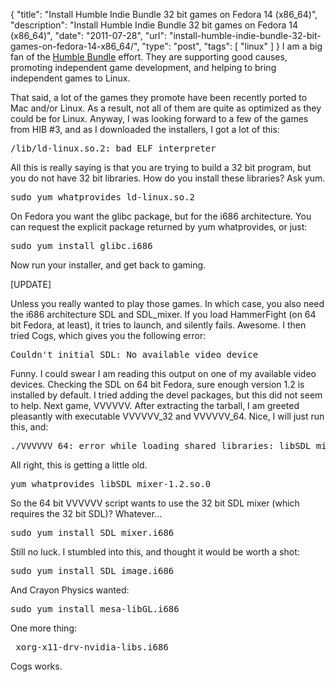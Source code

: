 {
  "title": "Install Humble Indie Bundle 32 bit games on Fedora 14 (x86_64)",
  "description": "Install Humble Indie Bundle 32 bit games on Fedora 14 (x86_64)",
  "date": "2011-07-28",
  "url": "install-humble-indie-bundle-32-bit-games-on-fedora-14-x86_64/",
  "type": "post",
  "tags": [
    "linux"
  ]
}
I am a big fan of the [Humble Bundle](http://www.humblebundle.com/) effort.  They are supporting good causes, promoting independent game development, and helping to bring independent games to Linux. 

That said, a lot of the games they promote have been recently ported to Mac and/or Linux.  As a result, not all of them are quite as optimized as they could be for Linux.  Anyway, I was looking forward to a few of the games from HIB #3, and as I downloaded the installers, I got a lot of this:

<pre>
/lib/ld-linux.so.2: bad ELF interpreter
</pre>

All this is really saying is that you are trying to build a 32 bit program, but you do not have 32 bit libraries.  How do you install these libraries?  Ask yum.

<pre>
sudo yum whatprovides ld-linux.so.2
</pre>

On Fedora you want the glibc package, but for the i686 architecture.  You can request the explicit package returned by yum whatprovides, or just:

<pre>
sudo yum install glibc.i686
</pre>

Now run your installer, and get back to gaming.

[UPDATE]

Unless you really wanted to play those games.  In which case, you also need the i686 architecture SDL and SDL_mixer.  If you load HammerFight (on 64 bit Fedora, at least), it tries to launch, and silently fails.  Awesome.  I then tried Cogs, which gives you the following error:

<pre>
Couldn't initial SDL: No available video device
</pre>

Funny.  I could swear I am reading this output on one of my available video devices.  Checking the SDL on 64 bit Fedora, sure enough version 1.2 is installed by default.  I tried adding the devel packages, but this did not seem to help.  Next game, VVVVVV.  After extracting the tarball, I am greeted pleasantly with executable VVVVVV_32 and VVVVVV_64\.  Nice, I will just run this, and:

<pre>
./VVVVVV_64: error while loading shared libraries: libSDL_mixer-1.2.so.0: cannot open shared object file: No such file or directory
</pre>

All right, this is getting a little old.  

<pre>
yum whatprovides libSDL_mixer-1.2.so.0
</pre>

So the 64 bit VVVVVV script wants to use the 32 bit SDL mixer (which requires the 32 bit SDL)?  Whatever...

<pre>
sudo yum install SDL_mixer.i686
</pre>

Still no luck.  I stumbled into this, and thought it would be worth a shot:

<pre>
sudo yum install SDL_image.i686
</pre>

And Crayon Physics wanted:

<pre>
sudo yum install mesa-libGL.i686
</pre>

One more thing:

<pre>
 xorg-x11-drv-nvidia-libs.i686
</pre>

Cogs works.
